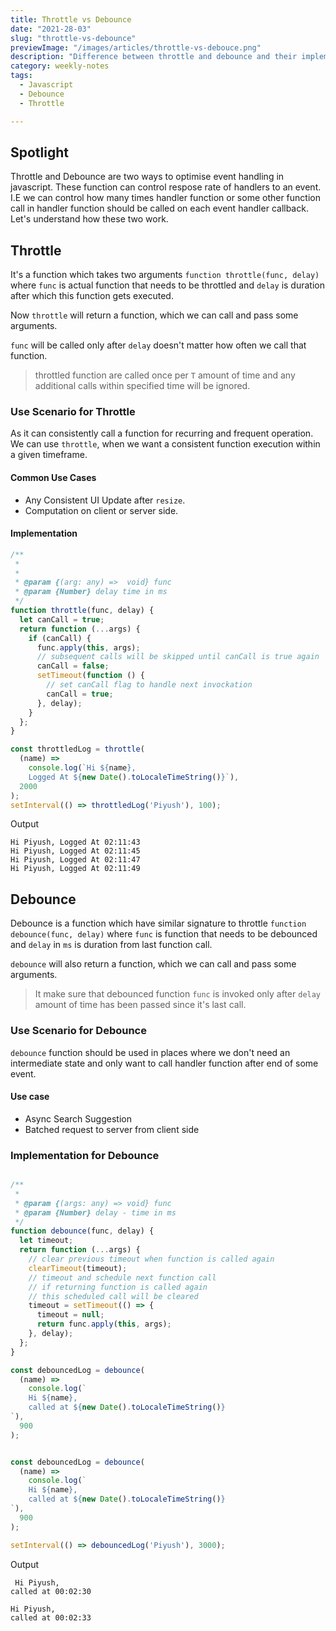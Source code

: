 ```yaml
---
title: Throttle vs Debounce
date: "2021-28-03"
slug: "throttle-vs-debounce"
previewImage: "/images/articles/throttle-vs-debouce.png"
description: "Difference between throttle and debounce and their implementation"
category: weekly-notes
tags:
  - Javascript
  - Debounce
  - Throttle

---
```


## Spotlight

Throttle and Debounce are two ways to optimise event handling in javascript.
These function can control respose rate of handlers to an event. I.E we can control how many times handler function or some other function call in handler function should be called on each event handler callback.
Let's understand how these two work.

## Throttle

It's a function which takes two arguments `function throttle(func, delay)` where `func` is actual function that needs to be throttled and `delay` is duration after which this function gets executed.

Now `throttle` will return a function, which we can call and pass some arguments.

`func` will be called only after `delay` doesn't matter how often we call that function.

> throttled function are called once per `T` amount of time and any additional calls within specified time will be ignored.

### Use Scenario for Throttle

As it can consistently call a function for recurring and frequent operation.
We can use `throttle`, when we want a consistent function execution within a given timeframe.

#### Common Use Cases

- Any Consistent UI Update after `resize`.
- Computation on client or server side.

#### Implementation

```javascript
/**
 *
 *
 * @param {(arg: any) =>  void} func
 * @param {Number} delay time in ms
 */
function throttle(func, delay) {
  let canCall = true;
  return function (...args) {
    if (canCall) {
      func.apply(this, args);
      // subsequent calls will be skipped until canCall is true again
      canCall = false;
      setTimeout(function () {
        // set canCall flag to handle next invockation
        canCall = true;
      }, delay);
    }
  };
}

const throttledLog = throttle(
  (name) =>
    console.log(`Hi ${name},
    Logged At ${new Date().toLocaleTimeString()}`),
  2000
);
setInterval(() => throttledLog('Piyush'), 100);
```

Output

``` log
Hi Piyush, Logged At 02:11:43
Hi Piyush, Logged At 02:11:45
Hi Piyush, Logged At 02:11:47
Hi Piyush, Logged At 02:11:49
```

## Debounce

Debounce is a function which have similar signature to throttle `function debounce(func, delay)` where `func` is function that needs to be debounced and `delay` in `ms` is duration from last function call.

`debounce` will also return a function, which we can call and pass some arguments.

> It make sure that debounced function `func` is invoked only after `delay` amount of time has been passed since it's last call.

### Use Scenario for Debounce

`debounce` function should be used in places where we don't need an intermediate state and only want to call handler function after end of some event.

#### Use case

- Async Search Suggestion
- Batched request to server from client side

### Implementation for Debounce

```javascript

/**
 *
 * @param {(args: any) => void} func
 * @param {Number} delay - time in ms
 */
function debounce(func, delay) {
  let timeout;
  return function (...args) {
    // clear previous timeout when function is called again
    clearTimeout(timeout);
    // timeout and schedule next function call
    // if returning function is called again
    // this scheduled call will be cleared
    timeout = setTimeout(() => {
      timeout = null;
      return func.apply(this, args);
    }, delay);
  };
}

const debouncedLog = debounce(
  (name) =>
    console.log(`
    Hi ${name},
    called at ${new Date().toLocaleTimeString()}
`),
  900
);


const debouncedLog = debounce(
  (name) =>
    console.log(`
    Hi ${name},
    called at ${new Date().toLocaleTimeString()}
`),
  900
);

setInterval(() => debouncedLog('Piyush'), 3000);

```

Output

``` log
 Hi Piyush,
called at 00:02:30

Hi Piyush,
called at 00:02:33
```
